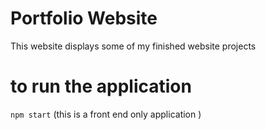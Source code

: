 # Portfolio Website

This website displays some of my finished website projects

# to run the application

`npm start`
(this is a front end only application )
